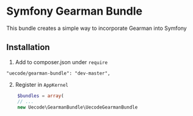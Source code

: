 Symfony Gearman Bundle
============

This bundle creates a simple way to incorporate Gearman into Symfony

## Installation

1. Add to composer.json under `require`

```
"uecode/gearman-bundle": "dev-master",
```

2. Register in `AppKernel`

``` php
	$bundles = array(
	// ...
	new Uecode\GearmanBundle\UecodeGearmanBundle